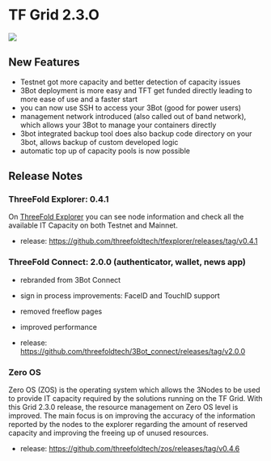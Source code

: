 # TF Grid 2.3.O

![](img/releasenotes.png)

## New Features

- Testnet got more capacity and better detection of capacity issues
- 3Bot deployment is more easy and TFT get funded directly leading to more ease of use and a faster start
- you can now use SSH to access your 3Bot (good for power users)
- management network introduced (also called out of band network), which allows your 3Bot to manage your containers directly
- 3bot integrated backup tool does also backup code directory on your 3bot, allows backup of custom developed logic
- automatic top up of capacity pools is now possible

## Release Notes

### ThreeFold Explorer: 0.4.1

On [ThreeFold Explorer](https:/explorer.threefold.io/) you can see node information and check all the available IT Capacity on both Testnet and Mainnet. 

- release: https://github.com/threefoldtech/tfexplorer/releases/tag/v0.4.1


### ThreeFold Connect: 2.0.0 (authenticator, wallet, news app)

- rebranded from 3Bot Connect
- sign in process improvements: FaceID and TouchID support
- removed freeflow pages
- improved performance

- release: https://github.com/threefoldtech/3Bot_connect/releases/tag/v2.0.0


### Zero OS

Zero OS (ZOS) is the operating system which allows the 3Nodes to be used to provide IT capacity required by the solutions running on the TF Grid. With this Grid 2.3.0 release, the resource management on Zero OS level is improved. The main focus is on improving the accuracy of the information reported by the nodes to the explorer regarding the amount of reserved capacity and improving the freeing up of unused resources.

- release: https://github.com/threefoldtech/zos/releases/tag/v0.4.6

